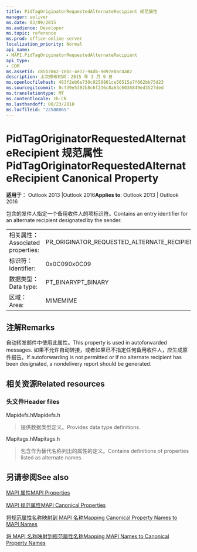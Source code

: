 ```yaml
---
title: PidTagOriginatorRequestedAlternateRecipient 规范属性
manager: soliver
ms.date: 03/09/2015
ms.audience: Developer
ms.topic: reference
ms.prod: office-online-server
localization_priority: Normal
api_name:
- MAPI.PidTagOriginatorRequestedAlternateRecipient
api_type:
- COM
ms.assetid: c85b7862-18bc-4e17-94db-9097e0ac4a02
description: 上次修改时间：2015 年 3 月 9 日
ms.openlocfilehash: 463f2eb6e730c9250861ce50515a7f662bb75d23
ms.sourcegitcommit: 0cf39e5382b8c6f236c8a63c6036849ed3527ded
ms.translationtype: MT
ms.contentlocale: zh-CN
ms.lasthandoff: 08/23/2018
ms.locfileid: "22588865"
---
```

# <a name="pidtagoriginatorrequestedalternaterecipient-canonical-property"></a><span data-ttu-id="669c9-103">PidTagOriginatorRequestedAlternateRecipient 规范属性</span><span class="sxs-lookup"><span data-stu-id="669c9-103">PidTagOriginatorRequestedAlternateRecipient Canonical Property</span></span>

  
  
<span data-ttu-id="669c9-104">**适用于**： Outlook 2013 |Outlook 2016</span><span class="sxs-lookup"><span data-stu-id="669c9-104">**Applies to**: Outlook 2013 | Outlook 2016</span></span> 
  
<span data-ttu-id="669c9-105">包含的发件人指定一个备用收件人的项标识符。</span><span class="sxs-lookup"><span data-stu-id="669c9-105">Contains an entry identifier for an alternate recipient designated by the sender.</span></span>
  
|||
|:-----|:-----|
|<span data-ttu-id="669c9-106">相关属性：</span><span class="sxs-lookup"><span data-stu-id="669c9-106">Associated properties:</span></span>  <br/> |<span data-ttu-id="669c9-107">PR_ORIGINATOR_REQUESTED_ALTERNATE_RECIPIENT</span><span class="sxs-lookup"><span data-stu-id="669c9-107">PR_ORIGINATOR_REQUESTED_ALTERNATE_RECIPIENT</span></span>  <br/> |
|<span data-ttu-id="669c9-108">标识符：</span><span class="sxs-lookup"><span data-stu-id="669c9-108">Identifier:</span></span>  <br/> |<span data-ttu-id="669c9-109">0x0C09</span><span class="sxs-lookup"><span data-stu-id="669c9-109">0x0C09</span></span>  <br/> |
|<span data-ttu-id="669c9-110">数据类型：</span><span class="sxs-lookup"><span data-stu-id="669c9-110">Data type:</span></span>  <br/> |<span data-ttu-id="669c9-111">PT_BINARY</span><span class="sxs-lookup"><span data-stu-id="669c9-111">PT_BINARY</span></span>  <br/> |
|<span data-ttu-id="669c9-112">区域：</span><span class="sxs-lookup"><span data-stu-id="669c9-112">Area:</span></span>  <br/> |<span data-ttu-id="669c9-113">MIME</span><span class="sxs-lookup"><span data-stu-id="669c9-113">MIME</span></span>  <br/> |
   
## <a name="remarks"></a><span data-ttu-id="669c9-114">注解</span><span class="sxs-lookup"><span data-stu-id="669c9-114">Remarks</span></span>

<span data-ttu-id="669c9-115">自动转发邮件中使用此属性。</span><span class="sxs-lookup"><span data-stu-id="669c9-115">This property is used in autoforwarded messages.</span></span> <span data-ttu-id="669c9-116">如果不允许自动转接，或者如果已不指定任何备用收件人，应生成原件报告。</span><span class="sxs-lookup"><span data-stu-id="669c9-116">If autoforwarding is not permitted or if no alternate recipient has been designated, a nondelivery report should be generated.</span></span>
  
## <a name="related-resources"></a><span data-ttu-id="669c9-117">相关资源</span><span class="sxs-lookup"><span data-stu-id="669c9-117">Related resources</span></span>

### <a name="header-files"></a><span data-ttu-id="669c9-118">头文件</span><span class="sxs-lookup"><span data-stu-id="669c9-118">Header files</span></span>

<span data-ttu-id="669c9-119">Mapidefs.h</span><span class="sxs-lookup"><span data-stu-id="669c9-119">Mapidefs.h</span></span>
  
> <span data-ttu-id="669c9-120">提供数据类型定义。</span><span class="sxs-lookup"><span data-stu-id="669c9-120">Provides data type definitions.</span></span>
    
<span data-ttu-id="669c9-121">Mapitags.h</span><span class="sxs-lookup"><span data-stu-id="669c9-121">Mapitags.h</span></span>
  
> <span data-ttu-id="669c9-122">包含作为替代名称列出的属性的定义。</span><span class="sxs-lookup"><span data-stu-id="669c9-122">Contains definitions of properties listed as alternate names.</span></span>
    
## <a name="see-also"></a><span data-ttu-id="669c9-123">另请参阅</span><span class="sxs-lookup"><span data-stu-id="669c9-123">See also</span></span>



[<span data-ttu-id="669c9-124">MAPI 属性</span><span class="sxs-lookup"><span data-stu-id="669c9-124">MAPI Properties</span></span>](mapi-properties.md)
  
[<span data-ttu-id="669c9-125">MAPI 规范属性</span><span class="sxs-lookup"><span data-stu-id="669c9-125">MAPI Canonical Properties</span></span>](mapi-canonical-properties.md)
  
[<span data-ttu-id="669c9-126">将规范属性名称映射到 MAPI 名称</span><span class="sxs-lookup"><span data-stu-id="669c9-126">Mapping Canonical Property Names to MAPI Names</span></span>](mapping-canonical-property-names-to-mapi-names.md)
  
[<span data-ttu-id="669c9-127">将 MAPI 名称映射到规范属性名称</span><span class="sxs-lookup"><span data-stu-id="669c9-127">Mapping MAPI Names to Canonical Property Names</span></span>](mapping-mapi-names-to-canonical-property-names.md)


